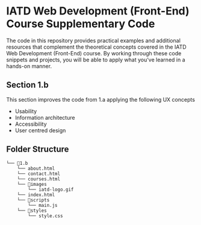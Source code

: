 # IATD Web Development (Front-End) Course Supplementary Code


The code in this repository provides practical examples and additional resources that complement the theoretical concepts covered in the IATD Web Development (Front-End) course. By working through these code snippets and projects, you will be able to apply what you've learned in a hands-on manner.

## Section 1.b 

This section improves the code from 1.a applying the following UX concepts
- Usability
- Information architecture
- Accessibility
- User centred design

## Folder Structure 

```
└── 📁1.b
    └── about.html
    └── contact.html
    └── courses.html
    └── 📁images
        └── iatd-logo.gif
    └── index.html
    └── 📁scripts
        └── main.js
    └── 📁styles
        └── style.css
```

